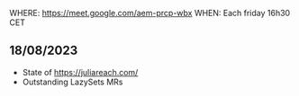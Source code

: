 WHERE: https://meet.google.com/aem-prcp-wbx
WHEN: Each friday 16h30 CET

## 18/08/2023

- State of https://juliareach.com/
- Outstanding LazySets MRs 
